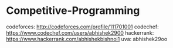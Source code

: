 # Competitive-Programming
codeforces: http://codeforces.com/profile/111701001
codechef: https://www.codechef.com/users/abhishek2900
hackerrank: https://www.hackerrank.com/abhishekbishnoi1
uva: abhishek29oo
